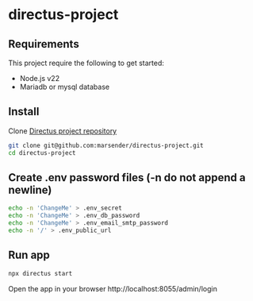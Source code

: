 # directus-project

## Requirements

This project require the following to get started:

- Node.js v22
- Mariadb or mysql database

## Install

Clone [Directus project repository](https://github.com/marsender/directus-project)

```bash
git clone git@github.com:marsender/directus-project.git
cd directus-project
```

## Create .env password files (-n do not append a newline)

```bash
echo -n 'ChangeMe' > .env_secret
echo -n 'ChangeMe' > .env_db_password
echo -n 'ChangeMe' > .env_email_smtp_password
echo -n '/' > .env_public_url
```

## Run app

```bash
npx directus start
```

Open the app in your browser http://localhost:8055/admin/login
